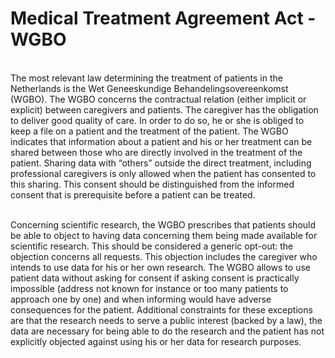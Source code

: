 # Medical Treatment Agreement Act - WGBO

</br>
The most relevant law determining the treatment of patients in the Netherlands is the Wet Geneeskundige Behandelingsovereenkomst (WGBO). The WGBO concerns the contractual relation (either implicit or explicit) between caregivers and patients.  The caregiver has the obligation to deliver good quality of care. In order to do so, he or she is obliged to keep a file on a patient and the treatment of the patient.  The WGBO indicates that information about a patient and his or her treatment can be shared between those who are directly involved in the treatment of the patient.  Sharing data with “others” outside the direct treatment, including professional caregivers is only allowed when the patient has consented to this sharing.  This consent should be distinguished from the informed consent that is prerequisite before a patient can be treated.

</br>
</br>

Concerning scientific research, the WGBO prescribes that patients should be able to object to having data concerning them being made available for scientific research.  This should be considered a generic opt-out: the objection concerns all requests. This objection includes the caregiver who intends to use data for his or her own research.  The WGBO allows to use patient data without asking for consent if asking consent is practically impossible (address not known for instance or too many patients to approach one by one) and when informing would have adverse consequences for the patient.  Additional constraints for these exceptions are that the research needs to serve a public interest (backed by a law), the data are necessary for being able to do the research and the patient has not explicitly objected against using his or her data for research purposes. 
